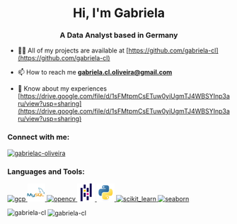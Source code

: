 <h1 align="center">Hi, I'm Gabriela</h1>
<h3 align="center">A Data Analyst based in Germany</h3>

- 👨‍💻 All of my projects are available at [https://github.com/gabriela-cl](https://github.com/gabriela-cl)

- 📫 How to reach me **gabriela.cl.oliveira@gmail.com**

- 📄 Know about my experiences [https://drive.google.com/file/d/1sFMtpmCsETuw0yiUgmTJ4WBSYInp3aru/view?usp=sharing](https://drive.google.com/file/d/1sFMtpmCsETuw0yiUgmTJ4WBSYInp3aru/view?usp=sharing)

<h3 align="left">Connect with me:</h3>
<p align="left">
<a href="https://linkedin.com/in/gabrielac-oliveira" target="blank"><img align="center" src="https://raw.githubusercontent.com/rahuldkjain/github-profile-readme-generator/master/src/images/icons/Social/linked-in-alt.svg" alt="gabrielac-oliveira" height="30" width="40" /></a>
</p>

<h3 align="left">Languages and Tools:</h3>
<p align="left"> <a href="https://cloud.google.com" target="_blank" rel="noreferrer"> <img src="https://www.vectorlogo.zone/logos/google_cloud/google_cloud-icon.svg" alt="gcp" width="40" height="40"/> </a> <a href="https://www.mysql.com/" target="_blank" rel="noreferrer"> <img src="https://raw.githubusercontent.com/devicons/devicon/master/icons/mysql/mysql-original-wordmark.svg" alt="mysql" width="40" height="40"/> </a> <a href="https://opencv.org/" target="_blank" rel="noreferrer"> <img src="https://www.vectorlogo.zone/logos/opencv/opencv-icon.svg" alt="opencv" width="40" height="40"/> </a> <a href="https://pandas.pydata.org/" target="_blank" rel="noreferrer"> <img src="https://raw.githubusercontent.com/devicons/devicon/2ae2a900d2f041da66e950e4d48052658d850630/icons/pandas/pandas-original.svg" alt="pandas" width="40" height="40"/> </a> <a href="https://www.python.org" target="_blank" rel="noreferrer"> <img src="https://raw.githubusercontent.com/devicons/devicon/master/icons/python/python-original.svg" alt="python" width="40" height="40"/> </a> <a href="https://scikit-learn.org/" target="_blank" rel="noreferrer"> <img src="https://upload.wikimedia.org/wikipedia/commons/0/05/Scikit_learn_logo_small.svg" alt="scikit_learn" width="40" height="40"/> </a> <a href="https://seaborn.pydata.org/" target="_blank" rel="noreferrer"> <img src="https://seaborn.pydata.org/_images/logo-mark-lightbg.svg" alt="seaborn" width="40" height="40"/> </a> </p>

<p><img align="left" src="https://github-readme-stats.vercel.app/api/top-langs?username=gabriela-cl&show_icons=true&locale=en&layout=compact" alt="gabriela-cl" /></p>

<p>&nbsp;<img align="center" src="https://github-readme-stats.vercel.app/api?username=gabriela-cl&show_icons=true&locale=en" alt="gabriela-cl" /></p>
